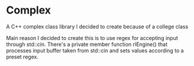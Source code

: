 # Complex
A C++ complex class library I decided to create because of a college class

Main reason I decided to create this is to use regex for accepting input through std::cin.
There's a private member function rlEngine() that processes input buffer taken from std::cin and sets values according to a preset regex.
